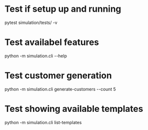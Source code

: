 
# Test if setup up and running
pytest simulation/tests/ -v

# Test availabel features
python -m simulation.cli --help

# Test customer generation
python -m simulation.cli generate-customers --count 5

# Test showing available templates
python -m simulation.cli list-templates
